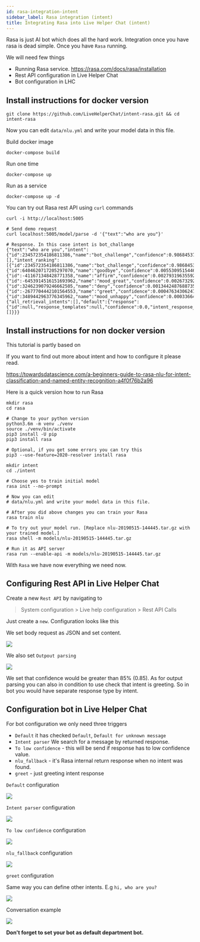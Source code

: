 ```yaml
---
id: rasa-integration-intent
sidebar_label: Rasa integration (intent)
title: Integrating Rasa into Live Helper Chat (intent)
---
```


Rasa is just AI bot which does all the hard work. Integration once you have rasa is dead simple. Once you have `Rasa` running.

We will need few things

* Running Rasa service. https://rasa.com/docs/rasa/installation
* Rest API configuration in Live Helper Chat
* Bot configuration in LHC

## Install instructions for docker version

```shell
git clone https://github.com/LiveHelperChat/intent-rasa.git && cd intent-rasa
```

Now you can edit `data/nlu.yml` and write your model data in this file.

Build docker image

```shell
docker-compose build
```

Run one time
```shell
docker-compose up
```

Run as a service

```shell
docker-compose up -d
```

You can try out Rasa rest API using `curl` commands

```shell script
curl -i http://localhost:5005

# Send demo request
curl localhost:5005/model/parse -d '{"text":"who are you"}'

# Response. In this case intent is bot_challange
{"text":"who are you","intent":{"id":234572354186811386,"name":"bot_challenge","confidence":0.9868453741073608},"entities":[],"intent_ranking":[{"id":234572354186811386,"name":"bot_challenge","confidence":0.9868453741073608},{"id":6404620717205297070,"name":"goodbye","confidence":0.005530951544642448},{"id":-411671348428771358,"name":"affirm","confidence":0.0027931963559240103},{"id":-6453914516151693962,"name":"mood_great","confidence":0.002673292765393853},{"id":3246239079246662505,"name":"deny","confidence":0.0013442487688735127},{"id":-2677704442101564553,"name":"greet","confidence":0.00047634306247346103},{"id":3489442963776345962,"name":"mood_unhappy","confidence":0.00033664595684967935}],"response_selector":{"all_retrieval_intents":[],"default":{"response":{"id":null,"response_templates":null,"confidence":0.0,"intent_response_key":null,"template_name":"utter_None"},"ranking":[]}}}
```

## Install instructions for non docker version

This tutorial is partly based on 

If you want to find out more about intent and how to configure it please read.

https://towardsdatascience.com/a-beginners-guide-to-rasa-nlu-for-intent-classification-and-named-entity-recognition-a4f0f76b2a96

Here is a quick version how to run Rasa

```shell script
mkdir rasa
cd rasa

# Change to your python version
python3.6m -m venv ./venv
source ./venv/bin/activate
pip3 install -U pip
pip3 install rasa

# Optional, if you get some errors you can try this
pip3 --use-feature=2020-resolver install rasa

mkdir intent
cd ./intent

# Choose yes to train initial model
rasa init --no-prompt

# Now you can edit 
# data/nlu.yml and write your model data in this file.

# After you did above changes you can train your Rasa
rasa train nlu

# To try out your model run. [Replace nlu-20190515-144445.tar.gz with your trained model.]
rasa shell -m models/nlu-20190515-144445.tar.gz

# Run it as API server
rasa run --enable-api -m models/nlu-20190515-144445.tar.gz

```

With `Rasa` we have now everything we need now.

## Configuring Rest API in Live Helper Chat

Create a new `Rest API` by navigating to

> System configuration > Live help configuration > Rest API Calls

Just create a `new`. Configuration looks like this

We set body request as JSON and set content.

![](/img/bot/rasa-intent-1.png)

We also set `Outpout parsing`

![](/img/bot/rasa-intent-2.png)

We set that confidence would be greater than 85% (0.85). As for output parsing you can also in condition to use check that intent is greeting. So in bot you would have separate response type by intent.

## Configuration bot in Live Helper Chat

For bot configuration we only need three triggers

* `Default` it has checked `Default`, `Default for unknown message`
* `Intent parser` We search for a message by returned response.
* `To low confidence` - this will be send if response has to low confidence value.
* `nlu_fallback` - it's Rasa internal return response when no intent was found.
* `greet` - just greeting intent response

`Default` configuration

![](/img/bot/rasa-intent-default.png)

`Intent parser` configuration

![](/img/bot/intent-parser.png)

`To low confidence` configuration

![](/img/bot/rasa-intent-to-low-confidence.png)

`nlu_fallback` configuration

![](/img/bot/rasa-nlu_fallback.png)

`greet` configuration

Same way you can define other intents. E.g `hi, who are you?`

![](/img/bot/rasa-greet.png)

Conversation example

![](/img/bot/rasa-intent-detection-conv.png)

**Don't forget to set your bot as default department bot.**